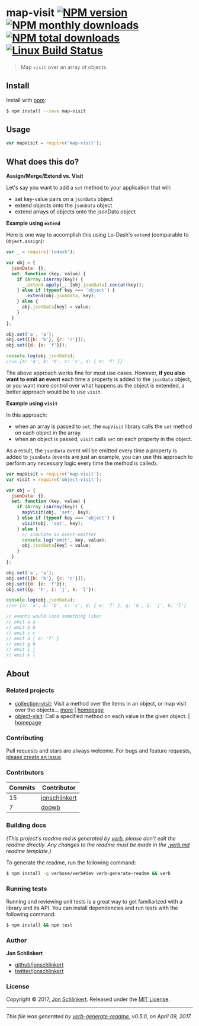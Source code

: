 # map-visit [![NPM version](https://img.shields.io/npm/v/map-visit.svg?style=flat)](https://www.npmjs.com/package/map-visit) [![NPM monthly downloads](https://img.shields.io/npm/dm/map-visit.svg?style=flat)](https://npmjs.org/package/map-visit)  [![NPM total downloads](https://img.shields.io/npm/dt/map-visit.svg?style=flat)](https://npmjs.org/package/map-visit) [![Linux Build Status](https://img.shields.io/travis/jonschlinkert/map-visit.svg?style=flat&label=Travis)](https://travis-ci.org/jonschlinkert/map-visit)

> Map `visit` over an array of objects.

## Install

Install with [npm](https://www.npmjs.com/):

```sh
$ npm install --save map-visit
```

## Usage

```js
var mapVisit = require('map-visit');
```

## What does this do?

**Assign/Merge/Extend vs. Visit**

Let's say you want to add a `set` method to your application that will:

* set key-value pairs on a `jsonData` object
* extend objects onto the `jsonData` object
* extend arrays of objects onto the jsonData object

**Example using `extend`**

Here is one way to accomplish this using Lo-Dash's `extend` (comparable to `Object.assign`):

```js
var _ = require('lodash');

var obj = {
  jsonData: {},
  set: function (key, value) {
    if (Array.isArray(key)) {
      _.extend.apply(_, [obj.jsonData].concat(key));
    } else if (typeof key === 'object') {
      _.extend(obj.jsonData, key);
    } else {
      obj.jsonData[key] = value;
    }
  }
};

obj.set('a', 'a');
obj.set([{b: 'b'}, {c: 'c'}]);
obj.set({d: {e: 'f'}});

console.log(obj.jsonData);
//=> {a: 'a', b: 'b', c: 'c', d: { e: 'f' }}
```

The above approach works fine for most use cases. However, **if you also want to emit an event** each time a property is added to the `jsonData` object, or you want more control over what happens as the object is extended, a better approach would be to use `visit`.

**Example using `visit`**

In this approach:

* when an array is passed to `set`, the `mapVisit` library calls the `set` method on each object in the array.
* when an object is passed, `visit` calls `set` on each property in the object.

As a result, the `jsonData` event will be emitted every time a property is added to `jsonData` (events are just an example, you can use this approach to perform any necessary logic every time the method is called).

```js
var mapVisit = require('map-visit');
var visit = require('object-visit');

var obj = {
  jsonData: {},
  set: function (key, value) {
    if (Array.isArray(key)) {
      mapVisit(obj, 'set', key);
    } else if (typeof key === 'object') {
      visit(obj, 'set', key);
    } else {
      // simulate an event-emitter
      console.log('emit', key, value);
      obj.jsonData[key] = value;
    }
  }
};

obj.set('a', 'a');
obj.set([{b: 'b'}, {c: 'c'}]);
obj.set({d: {e: 'f'}});
obj.set({g: 'h', i: 'j', k: 'l'});

console.log(obj.jsonData);
//=> {a: 'a', b: 'b', c: 'c', d: { e: 'f' }, g: 'h', i: 'j', k: 'l'}

// events would look something like:
// emit a a
// emit b b
// emit c c
// emit d { e: 'f' }
// emit g h
// emit i j
// emit k l
```

## About

### Related projects

* [collection-visit](https://www.npmjs.com/package/collection-visit): Visit a method over the items in an object, or map visit over the objects… [more](https://github.com/jonschlinkert/collection-visit) | [homepage](https://github.com/jonschlinkert/collection-visit "Visit a method over the items in an object, or map visit over the objects in an array.")
* [object-visit](https://www.npmjs.com/package/object-visit): Call a specified method on each value in the given object. | [homepage](https://github.com/jonschlinkert/object-visit "Call a specified method on each value in the given object.")

### Contributing

Pull requests and stars are always welcome. For bugs and feature requests, [please create an issue](../../issues/new).

### Contributors

| **Commits** | **Contributor** | 
| --- | --- |
| 15 | [jonschlinkert](https://github.com/jonschlinkert) |
| 7 | [doowb](https://github.com/doowb) |

### Building docs

_(This project's readme.md is generated by [verb](https://github.com/verbose/verb-generate-readme), please don't edit the readme directly. Any changes to the readme must be made in the [.verb.md](.verb.md) readme template.)_

To generate the readme, run the following command:

```sh
$ npm install -g verbose/verb#dev verb-generate-readme && verb
```

### Running tests

Running and reviewing unit tests is a great way to get familiarized with a library and its API. You can install dependencies and run tests with the following command:

```sh
$ npm install && npm test
```

### Author

**Jon Schlinkert**

* [github/jonschlinkert](https://github.com/jonschlinkert)
* [twitter/jonschlinkert](https://twitter.com/jonschlinkert)

### License

Copyright © 2017, [Jon Schlinkert](https://github.com/jonschlinkert).
Released under the [MIT License](LICENSE).

***

_This file was generated by [verb-generate-readme](https://github.com/verbose/verb-generate-readme), v0.5.0, on April 09, 2017._